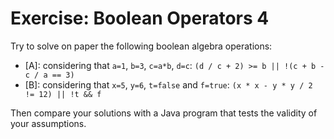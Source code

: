 # Exercise: Boolean Operators 4
Try to solve on paper the following boolean algebra operations:
* [A]: considering that `a=1`, `b=3`, `c=a*b`, `d=c`: `(d / c + 2) >= b || !(c + b - c / a == 3)`
* [B]: considering that `x=5`, `y=6`, `t=false` and `f=true`: `(x * x - y * y / 2 != 12) || !t && f`

Then compare your solutions with a Java program that tests the validity of your assumptions.
